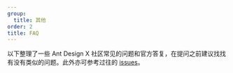 ```yaml
---
group:
  title: 其他
order: 2
title: FAQ
---
```


以下整理了一些 Ant Design X 社区常见的问题和官方答复，在提问之前建议找找有没有类似的问题。此外亦可参考过往的 [issues](https://github.com/ant-design/x/issues)。
